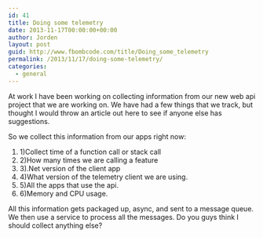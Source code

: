 ```yaml
---
id: 41
title: Doing some telemetry
date: 2013-11-17T00:00:00+00:00
author: Jorden
layout: post
guid: http://www.fbombcode.com/title/Doing_some_telemetry
permalink: /2013/11/17/doing-some-telemetry/
categories:
  - general
---
```

 <p> At work I have been working on collecting information from our new web api project that we are working on. We have had a few things that we track, but thought I would throw an article out here to see if anyone else has suggestions. </p> <p> So we collect this information from our apps right now: </p> <div> <ol> <li>1)Collect time of a function call or stack call</li> <li>2)How many times we are calling a feature</li> <li>3).Net version of the client app</li> <li>4)What version of the telemetry client we are using.</li> <li>5)All the apps that use the api.</li> <li>6)Memory and CPU usage.</li> </ol> </div> <p> All this information gets packaged up, async, and sent to a message queue. We then use a service to process all the messages. Do you guys think I should collect anything else? </p>